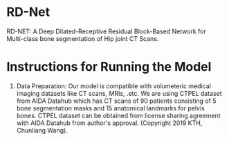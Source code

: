 # RD-Net


RD-NET: A Deep Dilated-Receptive Residual Block-Based Network for Multi-class bone segmentation of Hip joint CT Scans.


# Instructions for Running the Model

1. Data Preparation: Our model is compatible with volumeteric medical imaging datasets like CT scans, MRIs, .etc. We are using CTPEL dataset from AIDA Datahub which has CT scans of 90 patients consisting of 5 bone segmentation masks and 15 anatomical landmarks for pelvis bones. CTPEL dataset can be obtained from license sharing agreement with AIDA Datahub from author's approval. (Copyright 2019 KTH, Chunliang Wang).


